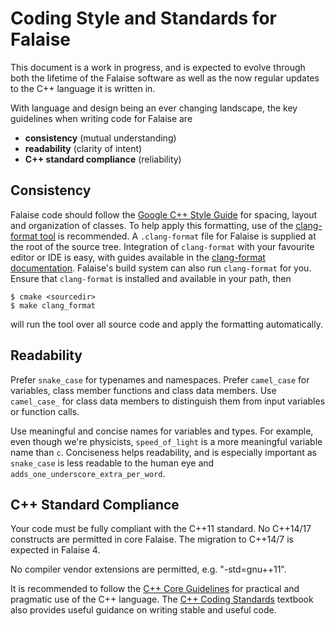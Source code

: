 Coding Style and Standards for Falaise
======================================

This document is a work in progress, and is expected to evolve
through both the lifetime of the Falaise software as well as
the now regular updates to the C++ language it is written in.

With language and design being an ever changing landscape, the
key guidelines when writing code for Falaise are

- **consistency** (mutual understanding)
- **readability** (clarity of intent)
- **C++ standard compliance** (reliability)


Consistency
-----------

Falaise code should follow the [Google C++ Style Guide](http://google-styleguide.googlecode.com/svn/trunk/cppguide.xml) for spacing, layout and organization of classes.
To help apply this formatting, use of the [clang-format tool](https://clang.llvm.org/docs/ClangFormat.html) is recommended.
A `.clang-format` file for Falaise is supplied at the root of the source tree.
Integration of `clang-format` with your favourite editor or IDE is easy, with guides
available in the [clang-format documentation](https://clang.llvm.org/docs/ClangFormat.html).
Falaise's build system can also run `clang-format` for you. Ensure that `clang-format`
is installed and available in your path, then

```
$ cmake <sourcedir>
$ make clang_format
```

will run the tool over all source code and apply the formatting automatically.


Readability
-----------
Prefer `snake_case` for typenames and namespaces. Prefer `camel_case` for
variables, class member functions and class data members. Use `camel_case_` for
class data members to distinguish them from input variables or function calls.

Use meaningful and concise names for variables and types. For example,
even though we're physicists, `speed_of_light` is a more meaningful variable name
than `c`. Conciseness helps readability, and is especially important
as `snake_case` is less readable to the human eye and `adds_one_underscore_extra_per_word`.


C++ Standard Compliance
-----------------------
Your code must be fully compliant with the C++11 standard. No C++14/17
constructs are permitted in core Falaise. The migration to C++14/7 is
expected in Falaise 4.

No compiler vendor extensions are permitted, e.g. "-std=gnu++11".

It is recommended to follow the [C++ Core Guidelines](http://isocpp.github.io/CppCoreGuidelines/CppCoreGuidelines) for practical and pragmatic use of the C++ language.
The [C++ Coding Standards](http://www.gotw.ca/publications/c++cs.htm) textbook also provides
useful guidance on writing stable and useful code.
